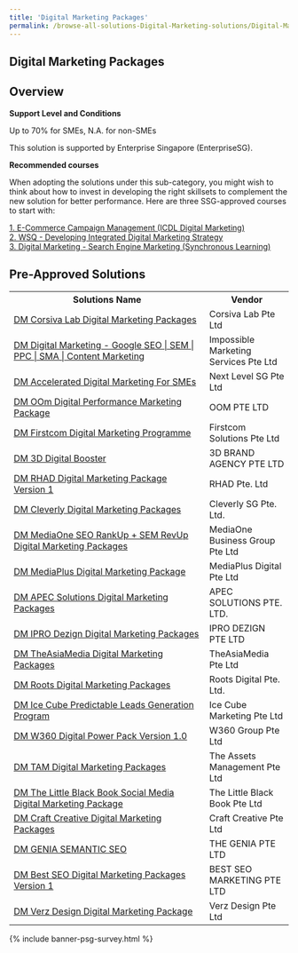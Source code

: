 ```yaml
---
title: 'Digital Marketing Packages'
permalink: /browse-all-solutions-Digital-Marketing-solutions/Digital-Marketing-Packages
---
```


## Digital Marketing Packages
## Overview

**Support Level and Conditions**

Up to 70% for SMEs, N.A. for non-SMEs

This solution is supported by Enterprise Singapore (EnterpriseSG).

**Recommended courses**

When adopting the solutions under this sub-category, you might wish to think about how to invest in developing the right skillsets to complement the new solution for better performance. Here are three SSG-approved courses to start with:

<a href='https://sfec.enterprisejobskills.gov.sg/Course_Internet/CourseDetail.aspx?CoursesReferenceNumber=TGS-2020505701'  target='_blank' rel='noopener'>1. E-Commerce Campaign Management (ICDL Digital Marketing) </a><br>
<a href='https://sfec.enterprisejobskills.gov.sg/Course_Internet/CourseDetail.aspx?CoursesReferenceNumber=TGS-2019504918'  target='_blank' rel='noopener'>2. WSQ - Developing Integrated Digital Marketing Strategy</a><br>
<a href='https://sfec.enterprisejobskills.gov.sg/Course_Internet/CourseDetail.aspx?CoursesReferenceNumber=TGS-2020501668'  target='_blank' rel='noopener'>3. Digital Marketing - Search Engine Marketing (Synchronous Learning)</a><br>

## Pre-Approved Solutions

<table>
<tr>
<th style='width: auto;'><b>Solutions Name</b></th>
<th style='width: 30%;'><b>Vendor</b></th>
</tr>
<tr>
<td><a href='/productivity-solutions-grant/solutionrepo/solution2465' target='_blank'>DM Corsiva Lab Digital Marketing Packages</a><br></td>
<td>Corsiva Lab Pte Ltd</td>
</tr>
<tr>
<td><a href='/productivity-solutions-grant/solutionrepo/solution2470' target='_blank'>DM Digital Marketing - Google SEO | SEM | PPC | SMA | Content Marketing</a><br></td>
<td>Impossible Marketing Services Pte Ltd</td>
</tr>
<tr>
<td><a href='/productivity-solutions-grant/solutionrepo/solution2475' target='_blank'>DM Accelerated Digital Marketing For SMEs</a><br></td>
<td>Next Level SG Pte Ltd</td>
</tr>
<tr>
<td><a href='/productivity-solutions-grant/solutionrepo/solution2526' target='_blank'>DM OOm Digital Performance Marketing Package</a><br></td>
<td>OOM PTE LTD</td>
</tr>
<tr>
<td><a href='/productivity-solutions-grant/solutionrepo/solution2644' target='_blank'>DM Firstcom Digital Marketing Programme</a><br></td>
<td>Firstcom Solutions Pte Ltd</td>
</tr>
<tr>
<td><a href='/productivity-solutions-grant/solutionrepo/solution2744' target='_blank'>DM 3D Digital Booster</a><br></td>
<td>3D BRAND AGENCY PTE LTD</td>
</tr>
<tr>
<td><a href='/productivity-solutions-grant/solutionrepo/solution2797' target='_blank'>DM RHAD Digital Marketing Package Version 1</a><br></td>
<td>RHAD Pte. Ltd</td>
</tr>
<tr>
<td><a href='/productivity-solutions-grant/solutionrepo/solution2807' target='_blank'>DM Cleverly Digital Marketing Packages</a><br></td>
<td>Cleverly SG Pte. Ltd.</td>
</tr>
<tr>
<td><a href='/productivity-solutions-grant/solutionrepo/solution2855' target='_blank'>DM MediaOne SEO RankUp + SEM RevUp Digital Marketing Packages</a><br></td>
<td>MediaOne Business Group Pte Ltd</td>
</tr>
<tr>
<td><a href='/productivity-solutions-grant/solutionrepo/solution2979' target='_blank'>DM MediaPlus Digital Marketing Package</a><br></td>
<td>MediaPlus Digital Pte Ltd</td>
</tr>
<tr>
<td><a href='/productivity-solutions-grant/solutionrepo/solution3015' target='_blank'>DM APEC Solutions Digital Marketing Packages</a><br></td>
<td>APEC SOLUTIONS PTE. LTD.</td>
</tr>
<tr>
<td><a href='/productivity-solutions-grant/solutionrepo/solution3044' target='_blank'>DM IPRO Dezign Digital Marketing Packages</a><br></td>
<td>IPRO DEZIGN PTE LTD</td>
</tr>
<tr>
<td><a href='/productivity-solutions-grant/solutionrepo/solution3047' target='_blank'>DM TheAsiaMedia Digital Marketing Packages</a><br></td>
<td>TheAsiaMedia Pte Ltd</td>
</tr>
<tr>
<td><a href='/productivity-solutions-grant/solutionrepo/solution3058' target='_blank'>DM Roots Digital Marketing Packages</a><br></td>
<td>Roots Digital Pte. Ltd.</td>
</tr>
<tr>
<td><a href='/productivity-solutions-grant/solutionrepo/solution3069' target='_blank'>DM Ice Cube Predictable Leads Generation Program</a><br></td>
<td>Ice Cube Marketing Pte Ltd</td>
</tr>
<tr>
<td><a href='/productivity-solutions-grant/solutionrepo/solution3283' target='_blank'>DM W360 Digital Power Pack Version 1.0</a><br></td>
<td>W360 Group Pte Ltd</td>
</tr>
<tr>
<td><a href='/productivity-solutions-grant/solutionrepo/solution3317' target='_blank'>DM TAM Digital Marketing Packages</a><br></td>
<td>The Assets Management Pte Ltd</td>
</tr>
<tr>
<td><a href='/productivity-solutions-grant/solutionrepo/solution3354' target='_blank'>DM The Little Black Book Social Media Digital Marketing Package</a><br></td>
<td>The Little Black Book Pte Ltd</td>
</tr>
<tr>
<td><a href='/productivity-solutions-grant/solutionrepo/solution3402' target='_blank'>DM Craft Creative Digital Marketing Packages</a><br></td>
<td>Craft Creative Pte Ltd</td>
</tr>
<tr>
<td><a href='/productivity-solutions-grant/solutionrepo/solution3458' target='_blank'>DM GENIA SEMANTIC SEO</a><br></td>
<td>THE GENIA PTE LTD</td>
</tr>
<tr>
<td><a href='/productivity-solutions-grant/solutionrepo/solution3477' target='_blank'>DM Best SEO Digital Marketing Packages Version 1</a><br></td>
<td>BEST SEO MARKETING PTE LTD</td>
</tr>
<tr>
<td><a href='/productivity-solutions-grant/solutionrepo/solution3492' target='_blank'>DM Verz Design Digital Marketing Package</a><br></td>
<td>Verz Design Pte Ltd</td>
</tr>
</table>

{% include banner-psg-survey.html %}
